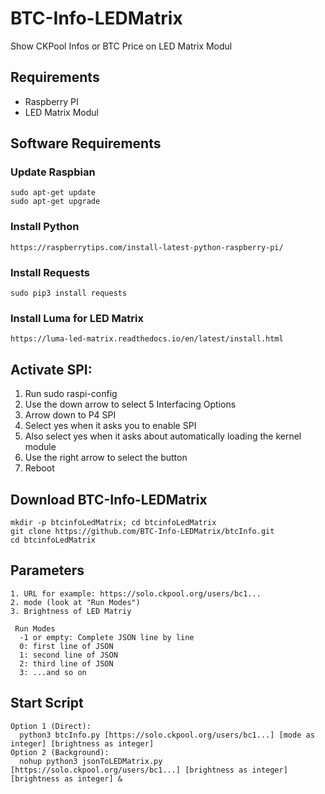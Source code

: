 # BTC-Info-LEDMatrix
Show CKPool Infos or BTC Price on LED Matrix Modul

## Requirements
  - Raspberry PI
  - LED Matrix Modul
  
 ## Software Requirements
  ### Update Raspbian
    sudo apt-get update 
    sudo apt-get upgrade
   ### Install Python
    https://raspberrytips.com/install-latest-python-raspberry-pi/
   ### Install Requests
    sudo pip3 install requests
   ### Install Luma for LED Matrix
    https://luma-led-matrix.readthedocs.io/en/latest/install.html
    
 ## Activate SPI:
  1. Run sudo raspi-config
  2. Use the down arrow to select 5 Interfacing Options 
  3. Arrow down to P4 SPI 
  4. Select yes when it asks you to enable SPI 
  5. Also select yes when it asks about automatically loading the kernel module
  6. Use the right arrow to select the <Finish> button 
  7. Reboot
  
  ## Download BTC-Info-LEDMatrix
    mkdir -p btcinfoLedMatrix; cd btcinfoLedMatrix 
    git clone https://github.com/BTC-Info-LEDMatrix/btcInfo.git
    cd btcinfoLedMatrix
    
   ## Parameters
    1. URL for example: https://solo.ckpool.org/users/bc1...
    2. mode (look at "Run Modes")
    3. Brightness of LED Matriy
    
     Run Modes
      -1 or empty: Complete JSON line by line
      0: first line of JSON
      1: second line of JSON
      2: third line of JSON
      3: ...and so on
      
   ## Start Script
    Option 1 (Direct):
      python3 btcInfo.py [https://solo.ckpool.org/users/bc1...] [mode as integer] [brightness as integer]
    Option 2 (Background):
      nohup python3 jsonToLEDMatrix.py [https://solo.ckpool.org/users/bc1...] [brightness as integer] [brightness as integer] &
      
      
